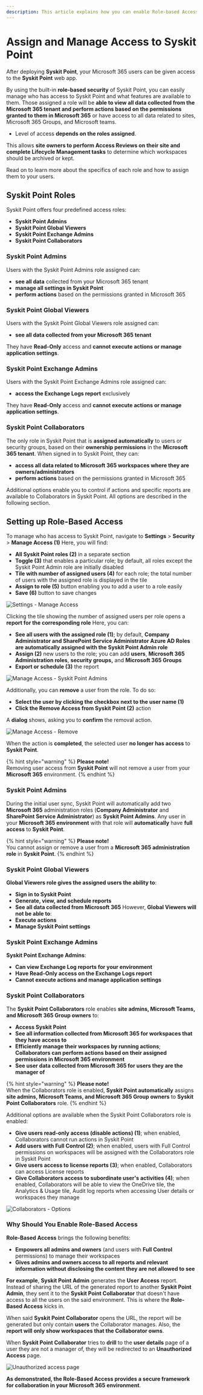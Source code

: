 ```yaml
---
description: This article explains how you can enable Role-based Access in Syskit Point.
---
```


# Assign and Manage Access to Syskit Point

After deploying **Syskit Point**, your Microsoft 365 users can be given access to the **Syskit Point** web app.

By using the built-in **role-based security** of Syskit Point, you can easily manage who has access to Syskit Point and what features are available to them. Those assigned a role will be **able to view all data collected from the Microsoft 365 tenant and perform actions based on the permissions granted to them in Microsoft 365** or have access to all data related to sites, Microsoft 365 Groups, and Microsoft teams.
 * Level of access **depends on the roles assigned**.

This allows **site owners to perform Access Reviews on their site and complete Lifecycle Management tasks** to determine which workspaces should be archived or kept. 

Read on to learn more about the specifics of each role and how to assign them to your users. 

## Syskit Point Roles

Syskit Point offers four predefined access roles:

* **Syskit Point Admins**
* **Syskit Point Global Viewers**
* **Syskit Point Exchange Admins**
* **Syskit Point Collaborators**

### Syskit Point Admins

Users with the Syskit Point Admins role assigned can:

* **see all data** collected from your Microsoft 365 tenant
* **manage all settings in Syskit Point** 
* **perform actions** based on the permissions granted in Microsoft 365

### Syskit Point Global Viewers

Users with the Syskit Point Global Viewers role assigned can:

* **see all data collected from your Microsoft 365 tenant**

They have **Read-Only** access and **cannot execute actions or manage application settings**.

### Syskit Point Exchange Admins

Users with the Syskit Point Exchange Admins role assigned can:

* **access the Exchange Logs report** exclusively

They have **Read-Only** access and **cannot execute actions or manage application settings**.

### Syskit Point Collaborators

The only role in Syskit Point that is **assigned automatically** to users or security groups, based on their **ownership permissions** in the **Microsoft 365 tenant**. When signed in to Syskit Point, they can:

* **access all data related to Microsoft 365 workspaces where they are owners/administrators**
* **perform actions** based on the permissions granted in Microsoft 365

Additional options enable you to control if actions and specific reports are available to Collaborators in Syskit Point. All options are described in the following section.

## Setting up Role-Based Access

To manage who has access to Syskit Point, navigate to **Settings** > **Security** > **Manage Access (1)**
Here, you will find:
* **All Syskit Point roles (2)** in a separate section
* **Toggle (3)** that enables a particular role; by default, all roles except the Syskit Point Admin role are initially disabled 
* **Tile with number of assigned users (4)** for each role; the total number of users with the assigned role is displayed in the tile
* **Assign to role (5)** button enabling you to add a user to a role easily
* **Save (6)** button to save changes

![Settings - Manage Access](../../../.gitbook/assets/enable-role-based-access-manage-access.png)

Clicking the tile showing the number of assigned users per role opens a **report for the corresponding role**
Here, you can:
* **See all users with the assigned role (1)**; by default, **Company Administrator and SharePoint Service Administrator Azure AD Roles are automatically assigned with the Syskit Point Admin role**
* **Assign (2)** new users to the role; you can add **users**, **Microsoft 365 Administration roles**, **security groups,** and **Microsoft 365 Groups**
* **Export or schedule (3)** the report

![Manage Access - Syskit Point Admins](../../../.gitbook/assets/enable-role-based-access-admins.png)

Additionally, you can **remove** a user from the role. To do so:
* **Select the user by clicking the checkbox next to the user name \(1\)**
* **Click the Remove Access from Syskit Point \(2\)** action

A **dialog** shows, asking you to **confirm** the removal action.

![Manage Access - Remove](../../../.gitbook/assets/enable-role-based-access-remove.png)

When the action is **completed**, the selected user **no longer has access** to **Syskit Point**.

{% hint style="warning" %}
**Please note!**  
Removing user access from **Syskit Point** will not remove a user from your **Microsoft 365** environment.
{% endhint %}

### Syskit Point Admins

During the initial user sync, Syskit Point will automatically add two **Microsoft 365** administration roles \(**Company Administrator** and **SharePoint Service Administrator**\) as **Syskit Point Admins**. Any user in your **Microsoft 365 environment** with that role will **automatically** have **full access** to **Syskit Point**.

{% hint style="warning" %}
**Please note!**  
You cannot assign or remove a user from a **Microsoft 365 administration role** in **Syskit Point**.
{% endhint %}

### Syskit Point Global Viewers

**Global Viewers role gives the assigned users the ability to**:
* **Sign in to Syskit Point**
* **Generate, view, and schedule reports**
* **See all data collected from Microsoft 365**
However, **Global Viewers will not be able to**:
* **Execute actions**
* **Manage Syskit Point settings**

### Syskit Point Exchange Admins

**Syskit Point Exchange Admins**:
* **Can view Exchange Log reports for your environment**
* **Have Read-Only access on the Exchange Logs report**
* **Cannot execute actions and manage application settings**

### Syskit Point Collaborators

The **Syskit Point Collaborators** role enables **site admins, Microsoft Teams, and Microsoft 365 Group owners** to:
* **Access Syskit Point**
* **See all information collected from Microsoft 365 for workspaces that they have access to**
* **Efficiently manage their workspaces by running actions**; **Collaborators can perform actions based on their assigned permissions in Microsoft 365 environment**
* **See user data collected from Microsoft 365 for users they are the manager of**

{% hint style="warning" %}
**Please note!**  
When the Collaborators role is enabled, **Syskit Point automatically** assigns **site admins, Microsoft Teams, and Microsoft 365 Group owners** to **Syskit Point Collaborators** role.
{% endhint %}

Additional options are available when the Syskit Point Collaborators role is enabled:
* **Give users read-only access (disable actions) (1)**; when enabled, Collaborators cannot run actions in Syskit Point
* **Add users with Full Control (2)**; when enabled, users with Full Control permissions on workspaces will be assigned with the Collaborators role in Syskit Point
* **Give users access to license reports (3)**; when enabled, Collaborators can access License reports
* **Give Collaborators access to subordinate user's activities (4)**; when enabled, Collaborators will be able to view the OneDrive tile, the Analytics & Usage tile, Audit log reports when accessing User details or workspaces they manage

![Collaborators - Options](../../../.gitbook/assets/enable-role-based-access-collaborator-options.png)

### Why Should You Enable Role-Based Access

**Role-Based Access** brings the following benefits:
* **Empowers all admins and owners** \(and users with **Full Control** permissions\) to manage their workspaces
* **Gives admins and owners access to all reports and relevant information without disclosing the content they are not allowed to see**


**For example**, **Syskit Point Admin** generates the **User Access** report. Instead of sharing the URL of the generated report to another **Syskit Point Admin**, they sent it to the **Syskit Point Collaborator** that doesn't have access to all the users on the said environment. This is where the **Role-Based Access** kicks in.

When said **Syskit Point Collaborator** opens the URL, the report will be generated but only contain **users** the Collaborator manages. Also, the **report will only show workspaces that the Collaborator owns**.

When **Syskit Point Collaborator** tries to **drill** to the **user details** page of a user they are not a manager of, they will be redirected to an **Unauthorized Access** page.

![Unauthorized access page](../../../.gitbook/assets/enable-role-based-access-unauthorized-access.png)

**As demonstrated, the Role-Based Access provides a secure framework for collaboration in your Microsoft 365 environment**.